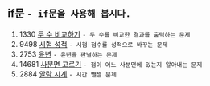 if문 ```- if문을 사용해 봅시다.```
---
1. 1330	[두 수 비교하기](https://www.acmicpc.net/problem/1330)
    ```- 두 수를 비교한 결과를 출력하는 문제```
2. 9498	[시험 성적](https://www.acmicpc.net/problem/9498)
    ```- 시험 점수를 성적으로 바꾸는 문제```
3. 2753	[윤년](https://www.acmicpc.net/problem/2753)
    ```- 윤년을 판별하는 문제```
4. 14681	[사분면 고르기](https://www.acmicpc.net/problem/14681)
    ```- 점이 어느 사분면에 있는지 알아내는 문제```
5. 2884	[알람 시계](https://www.acmicpc.net/problem/2884)
    ```- 시간 뺄셈 문제```
